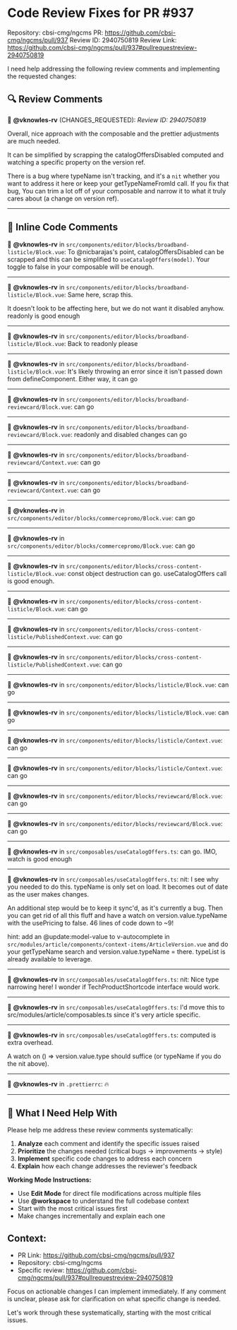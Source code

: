 # Code Review Fixes for PR #937

Repository: cbsi-cmg/ngcms
PR: https://github.com/cbsi-cmg/ngcms/pull/937
Review ID: 2940750819
Review Link: https://github.com/cbsi-cmg/ngcms/pull/937#pullrequestreview-2940750819

I need help addressing the following review comments and implementing the requested changes:

## 🔍 Review Comments

🔴 **@vknowles-rv** (CHANGES_REQUESTED):
*Review ID: 2940750819*

Overall, nice approach with the composable and the prettier adjustments are much needed.

It can be simplified by scrapping the catalogOffersDisabled computed and watching a specific property on the version ref.

There is a bug where typeName isn't tracking, and it's a `nit` whether you want to address it here or keep your getTypeNameFromId call. If you fix that bug, You can trim a lot off of your composable and narrow it to what it truly cares about (a change on version ref).

---

## 📝 Inline Code Comments

📍 **@vknowles-rv** in `src/components/editor/blocks/broadband-listicle/Block.vue`:
To @nicbarajas's point, catalogOffersDisabled can be scrapped and this can be simplified to `useCatalogOffers(model)`. Your toggle to false in your composable will be enough.

---

📍 **@vknowles-rv** in `src/components/editor/blocks/broadband-listicle/Block.vue`:
Same here, scrap this.

It doesn't look to be affecting here, but we do not want it disabled anyhow. readonly is good enough

---

📍 **@vknowles-rv** in `src/components/editor/blocks/broadband-listicle/Block.vue`:
Back to readonly please

---

📍 **@vknowles-rv** in `src/components/editor/blocks/broadband-listicle/Block.vue`:
It's likely throwing an error since it isn't passed down from defineComponent. Either way, it can go

---

📍 **@vknowles-rv** in `src/components/editor/blocks/broadband-reviewcard/Block.vue`:
can go

---

📍 **@vknowles-rv** in `src/components/editor/blocks/broadband-reviewcard/Block.vue`:
readonly and disabled changes can go

---

📍 **@vknowles-rv** in `src/components/editor/blocks/broadband-reviewcard/Context.vue`:
can go

---

📍 **@vknowles-rv** in `src/components/editor/blocks/broadband-reviewcard/Context.vue`:
can go

---

📍 **@vknowles-rv** in `src/components/editor/blocks/commercepromo/Block.vue`:
can go

---

📍 **@vknowles-rv** in `src/components/editor/blocks/commercepromo/Block.vue`:
can go

---

📍 **@vknowles-rv** in `src/components/editor/blocks/cross-content-listicle/Block.vue`:
const object destruction can go. useCatalogOffers call is good enough. 

---

📍 **@vknowles-rv** in `src/components/editor/blocks/cross-content-listicle/Block.vue`:
can go

---

📍 **@vknowles-rv** in `src/components/editor/blocks/cross-content-listicle/PublishedContext.vue`:
can go

---

📍 **@vknowles-rv** in `src/components/editor/blocks/cross-content-listicle/PublishedContext.vue`:
can go

---

📍 **@vknowles-rv** in `src/components/editor/blocks/listicle/Block.vue`:
can go

---

📍 **@vknowles-rv** in `src/components/editor/blocks/listicle/Block.vue`:
can go

---

📍 **@vknowles-rv** in `src/components/editor/blocks/listicle/Context.vue`:
can go

---

📍 **@vknowles-rv** in `src/components/editor/blocks/listicle/Context.vue`:
can go

---

📍 **@vknowles-rv** in `src/components/editor/blocks/reviewcard/Block.vue`:
can go

---

📍 **@vknowles-rv** in `src/components/editor/blocks/reviewcard/Block.vue`:
can go

---

📍 **@vknowles-rv** in `src/composables/useCatalogOffers.ts`:
can go. IMO, watch is good enough

---

📍 **@vknowles-rv** in `src/composables/useCatalogOffers.ts`:
nit: I see why you needed to do this. typeName is only set on load. It becomes out of date as the user makes changes.

An additional step would be to keep it sync'd, as it's currently a bug. Then you can get rid of all this fluff and have a watch on version.value.typeName with the usePricing to false. 46 lines of code down to ~9!

hint: add an @update:model-value to v-autocomplete in `src/modules/article/components/context-items/ArticleVersion.vue` and do your getTypeName search and version.value.typeName = there. typeList is already available to leverage.

---

📍 **@vknowles-rv** in `src/composables/useCatalogOffers.ts`:
nit: Nice type narrowing here! I wonder if TechProductShortcode interface would work.

---

📍 **@vknowles-rv** in `src/composables/useCatalogOffers.ts`:
I'd move this to src/modules/article/composables.ts since it's very article specific.

---

📍 **@vknowles-rv** in `src/composables/useCatalogOffers.ts`:
computed is extra overhead.

A watch on () => version.value.type should suffice (or typeName if you do the nit above).

---

📍 **@vknowles-rv** in `.prettierrc`:
🔥 

---

## 🎯 What I Need Help With

Please help me address these review comments systematically:

1. **Analyze** each comment and identify the specific issues raised
2. **Prioritize** the changes needed (critical bugs → improvements → style)  
3. **Implement** specific code changes to address each concern
4. **Explain** how each change addresses the reviewer's feedback

**Working Mode Instructions:**
- Use **Edit Mode** for direct file modifications across multiple files
- Use **@workspace** to understand the full codebase context
- Start with the most critical issues first
- Make changes incrementally and explain each one

## Context:
- PR Link: https://github.com/cbsi-cmg/ngcms/pull/937
- Repository: cbsi-cmg/ngcms
- Specific review: https://github.com/cbsi-cmg/ngcms/pull/937#pullrequestreview-2940750819

Focus on actionable changes I can implement immediately. If any comment is unclear, please ask for clarification on what specific change is needed.

Let's work through these systematically, starting with the most critical issues.
